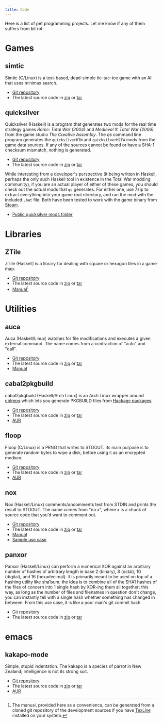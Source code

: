```yaml
---
title: Code
---
```


Here is a list of pet programming projects.
Let me know if any of them suffers from bit rot.

# Games

## simtic

Simtic (C/Linux) is a text-based, dead-simple tic-tac-toe game with an AI that uses minimax search.

- [Git repository](https://github.com/listx/simtic)
- The latest source code in [zip](https://github.com/listx/simtic/zipball/master) or [tar](https://github.com/listx/simtic/tarball/master)

## quicksilver

Quicksilver (Haskell) is a program that generates two mods for the real time strategy games *Rome: Total War (2004)* and *Medieval II: Total War (2006)* from the game studio *The Creative Assembly*.
The *qs* command line program generates the `quicksilverRTW` and `quicksilverM2TW` mods from the game data sources.
If any of the sources cannot be found or have a SHA-1 checksum mismatch, nothing is generated.

- [Git repository](https://github.com/listx/quicksilver)
- The latest source code in [zip](https://github.com/listx/quicksilver/zipball/master) or [tar](https://github.com/listx/quicksilver/tarball/master)

While interesting from a developer's perspective (it being written in Haskell, perhaps the only such Haskell tool in existence in the Total War modding community), if you are an actual player of either of these games, you should check out the actual mods that `qs` generates.
For either one, use 7zip to extract everything into your game root directory, and run the mod with the included `.bat` file.
Both have been tested to work with the game binary from [Steam](http://store.steampowered.com/).

- [Public quicksilver mods folder](https://drive.google.com/folderview?id=0BxczAgYXbLfJZjNtcENUekNlMm8&usp=sharing)

# Libraries

## ZTile

ZTile (Haskell) is a library for dealing with square or hexagon tiles in a game map.

- [Git repository](https://github.com/listx/ztile)
- The latest source code in [zip](https://github.com/listx/ztile/zipball/master) or [tar](https://github.com/listx/ztile/tarball/master)
- [Manual](file/ztile-0.1.0-10-g6211a7c.pdf)[^gendoc]

# Utilities

## auca

Auca (Haskell/Linux) watches for file modifications and executes a given external command.
The name comes from a contraction of "auto" and "call".

- [Git repository](https://github.com/listx/auca)
- The latest source code in [zip](https://github.com/listx/auca/zipball/master) or [tar](https://github.com/listx/auca/tarball/master)
- [Manual](file/auca-0.0.1.4-0-gfa4e4dc.pdf)

## cabal2pkgbuild

cabal2pkgbuild (Haskell/Arch Linux) is an Arch Linux wrapper around [cblrepo](https://github.com/magthe/cblrepo) which lets you generate PKGBUILD files from [Hackage packages](http://hackage.haskell.org/packages/).

- [Git repository](https://github.com/listx/cabal2pkgbuild)
- The latest source code in [zip](https://github.com/listx/cabal2pkgbuild/zipball/master) or [tar](https://github.com/listx/cabal2pkgbuild/tarball/master)
- [AUR](https://aur.archlinux.org/packages/cabal2pkgbuild-git/)

## floop

Floop (C/Linux) is a PRNG that writes to STDOUT.
Its main purpose is to generate random bytes to wipe a disk, before using it as an encrypted medium.

- [Git repository](https://github.com/listx/floop)
- The latest source code in [zip](https://github.com/listx/floop/zipball/master) or [tar](https://github.com/listx/floop/tarball/master)
- [AUR](https://aur.archlinux.org/packages/floop-git/)

## nox

Nox (Haskell/Linux) comments/uncomments text from STDIN and prints the result to STDOUT.
The name comes from "no *x*", where *x* is a chunk of source code that you'd want to comment out.

- [Git repository](https://github.com/listx/nox)
- The latest source code in [zip](https://github.com/listx/nox/zipball/master) or [tar](https://github.com/listx/nox/tarball/master)
- [Manual](file/nox-0.1.0-4-gf123c9e.pdf)
- [Sample use case](post/2013-04-30-emacs-unix-filter.html)

## panxor

Panxor (Haskell/Linux) can perform a numerical XOR against an arbitrary number of hashes of arbitrary length in base 2 (binary), 8 (octal), 10 (digital), and 16 (hexadecimal).
It is primarily meant to be used on top of a hashing utility like sha1sum; the idea is to combine all of the SHA1 hashes of the files of concern into 1 single hash by XOR-ing them all together; this way, as long as the number of files and filenames in question don't change, you can instantly tell with a single hash whether something has changed in between.
From this use case, it is like a poor man's git commit hash.

- [Git repository](https://github.com/listx/panxor)
- The latest source code in [zip](https://github.com/listx/panxor/zipball/master) or [tar](https://github.com/listx/panxor/tarball/master)

# emacs

## kakapo-mode

Simple, stupid indentation.
The kakapo is a species of parrot in New Zealand; intelligence is not its strong suit.

- [Git repository](https://github.com/listx/kakapo-mode)
- The latest source code in [zip](https://github.com/listx/kakapo/zipball/master) or [tar](https://github.com/listx/kakapo/tarball/master)
- [AUR](https://aur.archlinux.org/packages/emacs-kakapo-mode-git/)

[^gendoc]: The manual, provided here as a convenience, can be generated from a cloned git repository of the development sources if you have [TexLive](http://www.tug.org/texlive/) installed on your system.
